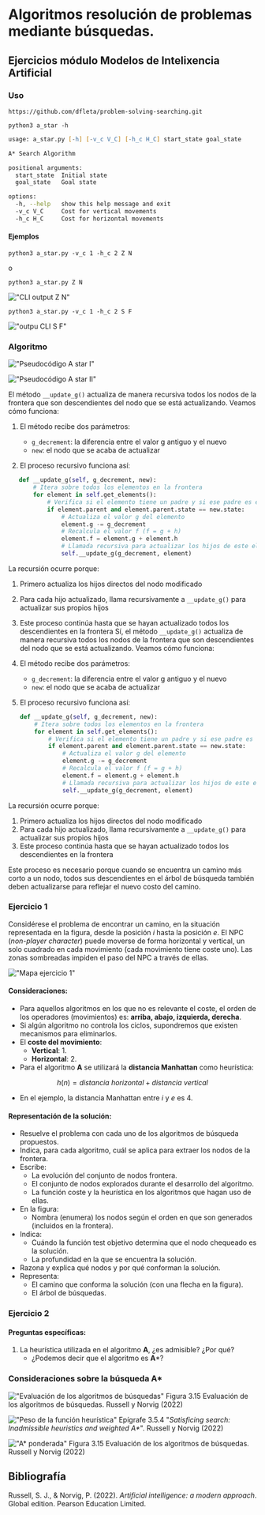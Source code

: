 # Algoritmos resolución de problemas mediante búsquedas.

## Ejercicios módulo Modelos de Intelixencia Artificial

### Uso

`https://github.com/dfleta/problem-solving-searching.git`

`python3 a_star -h`

```zsh
usage: a_star.py [-h] [-v_c V_C] [-h_c H_C] start_state goal_state

A* Search Algorithm

positional arguments:
  start_state  Initial state
  goal_state   Goal state

options:
  -h, --help   show this help message and exit
  -v_c V_C     Cost for vertical movements
  -h_c H_C     Cost for horizontal movements
```

#### Ejemplos

`python3 a_star.py -v_c 1 -h_c 2 Z N`

o 

`python3 a_star.py Z N`

!["CLI output Z N"](./doc/CLI_1.png)

`python3 a_star.py -v_c 1 -h_c 2 S F`

!["outpu CLI S F"](./doc/CLI_2.png)

### Algoritmo

!["Pseudocódigo A star I"](./doc/pseudocodigo_A_star_I.png)

!["Pseudocódigo A star II"](./doc/pseudocodigo_A_star_II.png)


El método `__update_g()` actualiza de manera recursiva todos los nodos de la frontera que son descendientes del nodo que se está actualizando. Veamos cómo funciona:

1. El método recibe dos parámetros:

   - `g_decrement`: la diferencia entre el valor g antiguo y el nuevo
   - `new`: el nodo que se acaba de actualizar

2. El proceso recursivo funciona así:

```py
   def __update_g(self, g_decrement, new):
       # Itera sobre todos los elementos en la frontera
       for element in self.get_elements():
           # Verifica si el elemento tiene un padre y si ese padre es el nodo que acabamos de actualizar
           if element.parent and element.parent.state == new.state:
               # Actualiza el valor g del elemento
               element.g -= g_decrement
               # Recalcula el valor f (f = g + h)
               element.f = element.g + element.h
               # Llamada recursiva para actualizar los hijos de este elemento
               self.__update_g(g_decrement, element)
```


La recursión ocurre porque:

1. Primero actualiza los hijos directos del nodo modificado

2. Para cada hijo actualizado, llama recursivamente a `__update_g()` para actualizar sus propios hijos

3. Este proceso continúa hasta que se hayan actualizado todos los descendientes en la frontera
Sí, el método `__update_g()` actualiza de manera recursiva todos los nodos de la frontera que son descendientes del nodo que se está actualizando. Veamos cómo funciona:

1. El método recibe dos parámetros:
   - `g_decrement`: la diferencia entre el valor g antiguo y el nuevo
   - `new`: el nodo que se acaba de actualizar

2. El proceso recursivo funciona así:
   ```py
   def __update_g(self, g_decrement, new):
       # Itera sobre todos los elementos en la frontera
       for element in self.get_elements():
           # Verifica si el elemento tiene un padre y si ese padre es el nodo que acabamos de actualizar
           if element.parent and element.parent.state == new.state:
               # Actualiza el valor g del elemento
               element.g -= g_decrement
               # Recalcula el valor f (f = g + h)
               element.f = element.g + element.h
               # Llamada recursiva para actualizar los hijos de este elemento
               self.__update_g(g_decrement, element)
   ```

La recursión ocurre porque:
1. Primero actualiza los hijos directos del nodo modificado
2. Para cada hijo actualizado, llama recursivamente a `__update_g()` para actualizar sus propios hijos
3. Este proceso continúa hasta que se hayan actualizado todos los descendientes en la frontera

Este proceso es necesario porque cuando se encuentra un camino más corto a un nodo, todos sus descendientes en el árbol de búsqueda también deben actualizarse para reflejar el nuevo costo del camino.


### Ejercicio 1

Considérese el problema de encontrar un camino, en la situación representada en la figura, desde la posición $i$ hasta la posición $e$. El NPC (*non-player character*) puede moverse de forma horizontal y vertical, un solo cuadrado en cada movimiento (cada movimiento tiene coste uno). Las zonas sombreadas impiden el paso del NPC a través de ellas.

!["Mapa ejercicio 1"](./doc/mapa_ejercicio_1.png)


#### Consideraciones:

- Para aquellos algoritmos en los que no es relevante el coste, el orden de los operadores (movimientos) es: **arriba, abajo, izquierda, derecha**.
- Si algún algoritmo no controla los ciclos, supondremos que existen mecanismos para eliminarlos.
- El **coste del movimiento**:
  - **Vertical**: 1.
  - **Horizontal**: 2.
- Para el algoritmo **A** se utilizará la **distancia Manhattan** como heurística:

$$ h(n) = {distancia \ horizontal} + {distancia \ vertical} $$

- En el ejemplo, la distancia Manhattan entre $i$ y $e$ es $4$.

#### Representación de la solución:

- Resuelve el problema con cada uno de los algoritmos de búsqueda propuestos.
- Indica, para cada algoritmo, cuál se aplica para extraer los nodos de la frontera.
- Escribe:
  - La evolución del conjunto de nodos frontera.
  - El conjunto de nodos explorados durante el desarrollo del algoritmo.
  - La función coste y la heurística en los algoritmos que hagan uso de ellas.
- En la figura:
  - Nombra (enumera) los nodos según el orden en que son generados (incluidos en la frontera).
- Indica:
  - Cuándo la función test objetivo determina que el nodo chequeado es la solución.
  - La profundidad en la que se encuentra la solución.
- Razona y explica qué nodos y por qué conforman la solución.
- Representa:
  - El camino que conforma la solución (con una flecha en la figura).
  - El árbol de búsquedas.

### Ejercicio 2

#### Preguntas específicas:

1. La heurística utilizada en el algoritmo **A**, ¿es admisible? ¿Por qué?
   - ¿Podemos decir que el algoritmo es **A***?

### Consideraciones sobre la búsqueda A*

!["Evaluación de los algoritmos de búsquedas"](./doc/Evaluacion%20_algoritmos_busquedas.png)
Figura 3.15 Evaluación de los algoritmos de búsquedas. Russell y Norvig (2022)

!["Peso de la función heurística"](./doc/Heuristica_ponderada.png)
Epígrafe 3.5.4 "_Satisficing search: Inadmissible heuristics and weighted A*_". Russell y Norvig (2022)

!["A* ponderada"](./doc/A_ponderada.png)
Figura 3.15 Evaluación de los algoritmos de búsquedas. Russell y Norvig (2022)

## Bibliografía

Russell, S. J., & Norvig, P. (2022). _Artificial intelligence: a modern approach_. Global edition. Pearson Education Limited.
